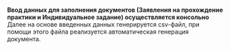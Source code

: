 **Ввод данных для заполнения документов (Заявления на прохождение практики и Индивидуальное задание) осуществляется консольно**
Далее на основе введенных данных генерируется csv-файл, при помощи этого файла реализуется автоматическая генерация документа.
